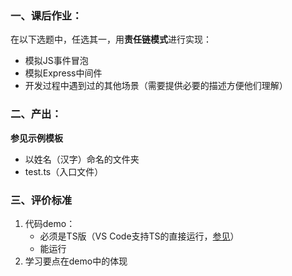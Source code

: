 ### 一、课后作业：
在以下选题中，任选其一，用**责任链模式**进行实现：
* 模拟JS事件冒泡
* 模拟Express中间件
* 开发过程中遇到过的其他场景（需要提供必要的描述方便他们理解）

### 二、产出：
**参见示例模板**
* 以姓名（汉字）命名的文件夹
* test.ts（入口文件）


### 三、评价标准
1. 代码demo：
    * 必须是TS版（VS Code支持TS的直接运行，[参见](https://code.visualstudio.com/docs/typescript/typescript-debugging)）
    * 能运行
2. 学习要点在demo中的体现
